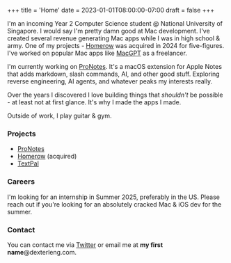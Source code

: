 +++
title = 'Home'
date = 2023-01-01T08:00:00-07:00
draft = false
+++

<!-- # Hi, I'm Dexter 👋 -->

I'm an incoming Year 2 Computer Science student @ National University of Singapore. I would say I'm pretty damn good at Mac development. I've created several revenue generating Mac apps while I was in high school & army. One of my projects - [Homerow](https://homerow.app) was acquired in 2024 for five-figures. I've worked on popular Mac apps like [MacGPT](https://www.macgpt.com) as a freelancer.

I'm currently working on [ProNotes](https://pronotes.app). It's a macOS extension for Apple Notes that adds markdown, slash commands, AI, and other good stuff. Exploring reverse engineering, AI agents, and whatever peaks my interests really.

Over the years I discovered I love building things that *shouldn't* be possible - at least not at first glance. It's why I made the apps I made.

Outside of work, I play guitar & gym.

### Projects

- [ProNotes](https://pronotes.app)
- [Homerow](https://homerow.app) (acquired)
- [TextPal](https://textpal.app)

### Careers

I'm looking for an internship in Summer 2025, preferably in the US. Please reach out if you're looking for an absolutely cracked Mac & iOS dev for the summer.

### Contact

You can contact me via [Twitter](https://x.com/dexterleng) or email me at **my first name**@dexterleng.com.
